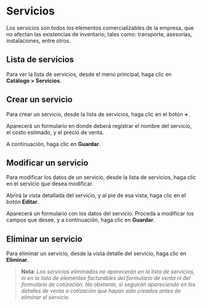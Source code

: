 # Servicios

Los servicios son todos los elementos comercializables de la empresa, que no afectan las existencias de inventario, tales como: transporte, asesorías, instalaciones, entre otros.

## Lista de servicios

Para ver la lista de servicios, desde el menú principal, haga clic en **Catálogo > Servicios**.

## Crear un servicio

Para crear un servicio, desde la lista de servicios, haga clic en el botón **+**.

Aparecerá un formulario en donde deberá registrar el nombre del servicio, el costo estimado, y el precio de venta.

A continuación, haga clic en **Guardar**.

## Modificar un servicio

Para modificar los datos de un servicio, desde la lista de servicios, haga clic en el servicio que desea modificar.

Abrirá la vista detallada del servicio, y al pie de esa vista, haga clic en el botón **Editar**.

Aparecerá un formulario con los datos del servicio. Proceda a modificar los campos que desee, y a continuación, haga clic en **Guardar**.

## Eliminar un servicio

Para eliminar un servicio, desde la vista detalle del servicio, haga clic en **Eliminar**.

> **Nota**: *Los servicios eliminados no aparecerán en la lista de servicios, ni en la lista de elementos facturables del formulario de venta ni del formulario de cotización. No obstante, sí seguirán apareciendo en los detalles de venta o cotización que hayan sido creados antes de eliminar el servicio.*
